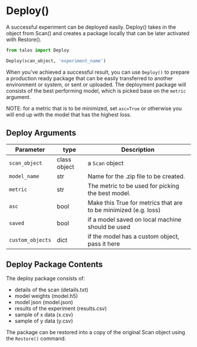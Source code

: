 # Deploy()

A successful experiment can be deployed easily. Deploy() takes in the object from Scan() and creates a package locally that can be later activated with Restore().

```python
from talos import Deploy

Deploy(scan_object, 'experiment_name')
```

When you've achieved a successful result, you can use `Deploy()` to prepare a production ready package that can be easily transferred to another environment or system, or sent or uploaded. The deployment package will consists of the best performing model, which is picked base on the `metric` argument.

NOTE: for a metric that is to be minimized, set `asc=True` or otherwise
you will end up with the model that has the highest loss.

## Deploy Arguments

Parameter | type | Description
--------- | ------- | -----------
`scan_object` | class object | a `Scan` object
`model_name` | str | Name for the .zip file to be created.
`metric` | str | The metric to be used for picking the best model.
`asc` | bool | Make this True for metrics that are to be minimized (e.g. loss)
`saved` | bool | if a model saved on local machine should be used
`custom_objects` | dict | if the model has a custom object, pass it here

## Deploy Package Contents

The deploy package consists of:

- details of the scan (details.txt)
- model weights (model.h5)
- model json (model.json)
- results of the experiment (results.csv)
- sample of x data (x.csv)
- sample of y data (y.csv)

The package can be restored into a copy of the original Scan object using the `Restore()` command.

